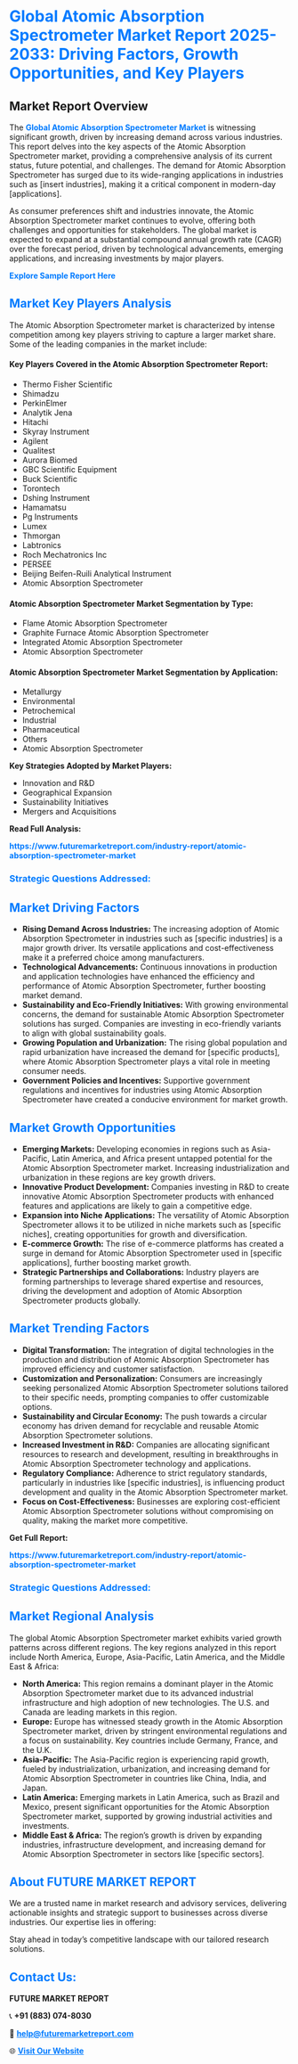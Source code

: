 <h1 style="color: #007BFF;">Global Atomic Absorption Spectrometer Market Report 2025-2033: Driving Factors, Growth Opportunities, and Key Players</h1>

<section id="overview">
<h2>Market Report Overview</h2>
<p>The <a href="https://www.futuremarketreport.com/industry-report/atomic-absorption-spectrometer-market" style="color: #007BFF; text-decoration: none;"><strong>Global Atomic Absorption Spectrometer Market</strong></a> is witnessing significant growth, driven by increasing demand across various industries. This report delves into the key aspects of the Atomic Absorption Spectrometer market, providing a comprehensive analysis of its current status, future potential, and challenges. The demand for Atomic Absorption Spectrometer has surged due to its wide-ranging applications in industries such as [insert industries], making it a critical component in modern-day [applications].</p>
<p>As consumer preferences shift and industries innovate, the Atomic Absorption Spectrometer market continues to evolve, offering both challenges and opportunities for stakeholders. The global market is expected to expand at a substantial compound annual growth rate (CAGR) over the forecast period, driven by technological advancements, emerging applications, and increasing investments by major players.</p>
</section>

<section id="overview">
<p><a href="https://www.futuremarketreport.com/request-sample/reportId=99880" style="color: #007BFF; text-decoration: none;"><strong>Explore Sample Report Here</strong></a></p>
</section>

<section id="key-players">
<h2 style="color: #007BFF;">Market Key Players Analysis</h2>
<p>The Atomic Absorption Spectrometer market is characterized by intense competition among key players striving to capture a larger market share. Some of the leading companies in the market include:</p>
<h4>Key Players Covered in the Atomic Absorption Spectrometer Report:</h4>
<ul><li>Thermo Fisher Scientific</li><li>Shimadzu</li><li>PerkinElmer</li><li>Analytik Jena</li><li>Hitachi</li><li>Skyray Instrument</li><li>Agilent</li><li>Qualitest</li><li>Aurora Biomed</li><li>GBC Scientific Equipment</li><li>Buck Scientific</li><li>Torontech</li><li>Dshing Instrument</li><li>Hamamatsu</li><li>Pg Instruments</li><li>Lumex</li><li>Thmorgan</li><li>Labtronics</li><li>Roch Mechatronics Inc</li><li>PERSEE</li><li>Beijing Beifen-Ruili Analytical Instrument</li><li>Atomic Absorption Spectrometer</li></ul>
<h4>Atomic Absorption Spectrometer Market Segmentation by Type:</h4>
<ul><li>Flame Atomic Absorption Spectrometer</li><li>Graphite Furnace Atomic Absorption Spectrometer</li><li>Integrated Atomic Absorption Spectrometer</li><li>Atomic Absorption Spectrometer</li></ul>

<h4>Atomic Absorption Spectrometer Market Segmentation by Application:</h4>
<ul><li>Metallurgy</li><li>Environmental</li><li>Petrochemical</li><li>Industrial</li><li>Pharmaceutical</li><li>Others</li><li>Atomic Absorption Spectrometer</li></ul>
<p><strong>Key Strategies Adopted by Market Players:</strong></p>
<ul>
<li>Innovation and R&D</li>
<li>Geographical Expansion</li>
<li>Sustainability Initiatives</li>
<li>Mergers and Acquisitions</li>
</ul>
</section>

<section>
<p><strong>Read Full Analysis: </strong></p><a href="https://www.futuremarketreport.com/industry-report/atomic-absorption-spectrometer-market" style="color: #007BFF; text-decoration: none;"><strong>https://www.futuremarketreport.com/industry-report/atomic-absorption-spectrometer-market</strong></a>
<h3 style="color: #007BFF;">Strategic Questions Addressed:</h3>
</section>

<section id="driving-factors">
<h2 style="color: #007BFF;">Market Driving Factors</h2>
<ul>
<li><strong>Rising Demand Across Industries:</strong> The increasing adoption of Atomic Absorption Spectrometer in industries such as [specific industries] is a major growth driver. Its versatile applications and cost-effectiveness make it a preferred choice among manufacturers.</li>
<li><strong>Technological Advancements:</strong> Continuous innovations in production and application technologies have enhanced the efficiency and performance of Atomic Absorption Spectrometer, further boosting market demand.</li>
<li><strong>Sustainability and Eco-Friendly Initiatives:</strong> With growing environmental concerns, the demand for sustainable Atomic Absorption Spectrometer solutions has surged. Companies are investing in eco-friendly variants to align with global sustainability goals.</li>
<li><strong>Growing Population and Urbanization:</strong> The rising global population and rapid urbanization have increased the demand for [specific products], where Atomic Absorption Spectrometer plays a vital role in meeting consumer needs.</li>
<li><strong>Government Policies and Incentives:</strong> Supportive government regulations and incentives for industries using Atomic Absorption Spectrometer have created a conducive environment for market growth.</li>
</ul>
</section>

<section id="growth-opportunities">
<h2 style="color: #007BFF;">Market Growth Opportunities</h2>
<ul>
<li><strong>Emerging Markets:</strong> Developing economies in regions such as Asia-Pacific, Latin America, and Africa present untapped potential for the Atomic Absorption Spectrometer market. Increasing industrialization and urbanization in these regions are key growth drivers.</li>
<li><strong>Innovative Product Development:</strong> Companies investing in R&D to create innovative Atomic Absorption Spectrometer products with enhanced features and applications are likely to gain a competitive edge.</li>
<li><strong>Expansion into Niche Applications:</strong> The versatility of Atomic Absorption Spectrometer allows it to be utilized in niche markets such as [specific niches], creating opportunities for growth and diversification.</li>
<li><strong>E-commerce Growth:</strong> The rise of e-commerce platforms has created a surge in demand for Atomic Absorption Spectrometer used in [specific applications], further boosting market growth.</li>
<li><strong>Strategic Partnerships and Collaborations:</strong> Industry players are forming partnerships to leverage shared expertise and resources, driving the development and adoption of Atomic Absorption Spectrometer products globally.</li>
</ul>
</section>

<section id="trending-factors">
<h2 style="color: #007BFF;">Market Trending Factors</h2>
<ul>
<li><strong>Digital Transformation:</strong> The integration of digital technologies in the production and distribution of Atomic Absorption Spectrometer has improved efficiency and customer satisfaction.</li>
<li><strong>Customization and Personalization:</strong> Consumers are increasingly seeking personalized Atomic Absorption Spectrometer solutions tailored to their specific needs, prompting companies to offer customizable options.</li>
<li><strong>Sustainability and Circular Economy:</strong> The push towards a circular economy has driven demand for recyclable and reusable Atomic Absorption Spectrometer solutions.</li>
<li><strong>Increased Investment in R&D:</strong> Companies are allocating significant resources to research and development, resulting in breakthroughs in Atomic Absorption Spectrometer technology and applications.</li>
<li><strong>Regulatory Compliance:</strong> Adherence to strict regulatory standards, particularly in industries like [specific industries], is influencing product development and quality in the Atomic Absorption Spectrometer market.</li>
<li><strong>Focus on Cost-Effectiveness:</strong> Businesses are exploring cost-efficient Atomic Absorption Spectrometer solutions without compromising on quality, making the market more competitive.</li>
</ul>
</section>

<section>
<p><strong>Get Full Report: </strong></p><a href="https://www.futuremarketreport.com/industry-report/atomic-absorption-spectrometer-market" style="color: #007BFF; text-decoration: none;"><strong>https://www.futuremarketreport.com/industry-report/atomic-absorption-spectrometer-market</strong></a>
<h3 style="color: #007BFF;">Strategic Questions Addressed:</h3>
</section>


<section id="regional-analysis">
<h2 style="color: #007BFF;">Market Regional Analysis</h2>
<p>The global Atomic Absorption Spectrometer market exhibits varied growth patterns across different regions. The key regions analyzed in this report include North America, Europe, Asia-Pacific, Latin America, and the Middle East & Africa:</p>
<ul>
<li><strong>North America:</strong> This region remains a dominant player in the Atomic Absorption Spectrometer market due to its advanced industrial infrastructure and high adoption of new technologies. The U.S. and Canada are leading markets in this region.</li>
<li><strong>Europe:</strong> Europe has witnessed steady growth in the Atomic Absorption Spectrometer market, driven by stringent environmental regulations and a focus on sustainability. Key countries include Germany, France, and the U.K.</li>
<li><strong>Asia-Pacific:</strong> The Asia-Pacific region is experiencing rapid growth, fueled by industrialization, urbanization, and increasing demand for Atomic Absorption Spectrometer in countries like China, India, and Japan.</li>
<li><strong>Latin America:</strong> Emerging markets in Latin America, such as Brazil and Mexico, present significant opportunities for the Atomic Absorption Spectrometer market, supported by growing industrial activities and investments.</li>
<li><strong>Middle East & Africa:</strong> The region’s growth is driven by expanding industries, infrastructure development, and increasing demand for Atomic Absorption Spectrometer in sectors like [specific sectors].</li>
</ul>
</section>

<footer>
<h2 style="color: #007BFF;">About FUTURE MARKET REPORT</h2>
<p>We are a trusted name in market research and advisory services, delivering actionable insights and strategic support to businesses across diverse industries. Our expertise lies in offering:</p>

<p>Stay ahead in today’s competitive landscape with our tailored research solutions.</p>

<h2 style="color: #007BFF;">Contact Us:</h2>
<p><strong>FUTURE MARKET REPORT</strong></p>
<p>📞 <strong>+91 (883) 074-8030</strong></p>
<p>📧 <strong><a href="mailto:help@futuremarketreport.com" style="color: #007BFF;">help@futuremarketreport.com</a></strong></p>
<p>🌐 <strong><a href="https://www.futuremarketreport.com/" style="color: #007BFF;">Visit Our Website</a></strong></p>
</footer>